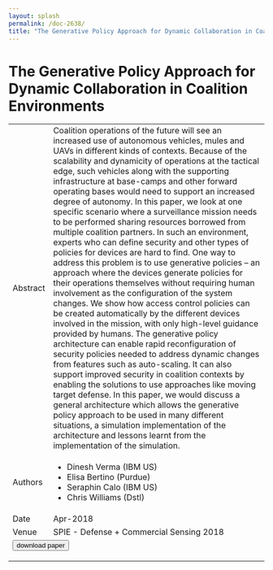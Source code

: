 ```yaml
---
layout: splash
permalink: /doc-2638/
title: "The Generative Policy Approach for Dynamic Collaboration in Coalition Environments"
---
```


# The Generative Policy Approach for Dynamic Collaboration in Coalition Environments

<table>
    <tbody>
    <tr>
        <td>Abstract</td>
        <td>Coalition operations of the future will see an increased use of autonomous vehicles, mules and UAVs in different kinds of contexts. Because of the scalability and dynamicity of operations at the tactical edge, such vehicles along with the supporting infrastructure at base-camps and other forward operating bases would need to support an increased degree of autonomy. In this paper, we look at one specific scenario where a surveillance mission needs to be performed sharing resources borrowed from multiple coalition partners. In such an environment, experts who can define security and other types of policies for devices are hard to find. One way to address this problem is to use generative policies – an approach where the devices generate policies for their operations themselves without requiring human involvement as the configuration of the system changes. We show how access control policies can be created automatically by the different devices involved in the mission, with only high-level guidance provided by humans. The generative policy architecture can enable rapid reconfiguration of security policies needed to address dynamic changes from features such as auto-scaling. It can also support improved security in coalition contexts by enabling the solutions to use approaches like moving target defense. In this paper, we would discuss a general architecture which allows the generative policy approach to be used in many different situations, a simulation implementation of the architecture and lessons learnt from the implementation of the simulation.</td>
    </tr>
    <tr>
        <td>Authors</td>
        <td>
            <ul>
                <li>Dinesh Verma (IBM US)</li>
                <li>Elisa Bertino (Purdue)</li>
                <li>Seraphin Calo (IBM US)</li>
                <li>Chris Williams (Dstl)</li>
            </ul>
        </td>
    </tr>
    <tr>
        <td>Date</td>
        <td>Apr-2018</td>
    </tr>
    <tr>
        <td>Venue</td>
        <td>SPIE - Defense + Commercial Sensing 2018</td>
    </tr>
        <tr>
            <td colspan="2">
                <form method="get" action="https://ibm.box.com/v/doc-2638-paper">
                    <button type="submit">download paper</button>
                </form>
            </td>
        </tr>
    </tbody>
</table>
